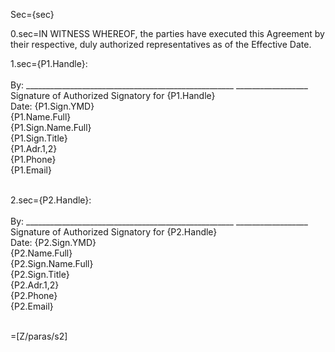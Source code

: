 Sec={sec}

0.sec=IN WITNESS WHEREOF, the parties have executed this Agreement by their respective, duly authorized representatives as of the Effective Date.

1.sec={P1.Handle}:<br><br>By: ____________________________________________________	__________________<br>Signature of Authorized Signatory for {P1.Handle}<br>Date: {P1.Sign.YMD}<br>{P1.Name.Full}<br>{P1.Sign.Name.Full}<br>{P1.Sign.Title}<br>{P1.Adr.1,2}<br>{P1.Phone}<br>{P1.Email}<br><br>

2.sec={P2.Handle}:<br><br>By: ____________________________________________________	__________________<br>Signature of Authorized Signatory for {P2.Handle}<br>Date: {P2.Sign.YMD}<br>{P2.Name.Full}<br>{P2.Sign.Name.Full}<br>{P2.Sign.Title}<br>{P2.Adr.1,2}<br>{P2.Phone}<br>{P2.Email}<br><br>

=[Z/paras/s2]
